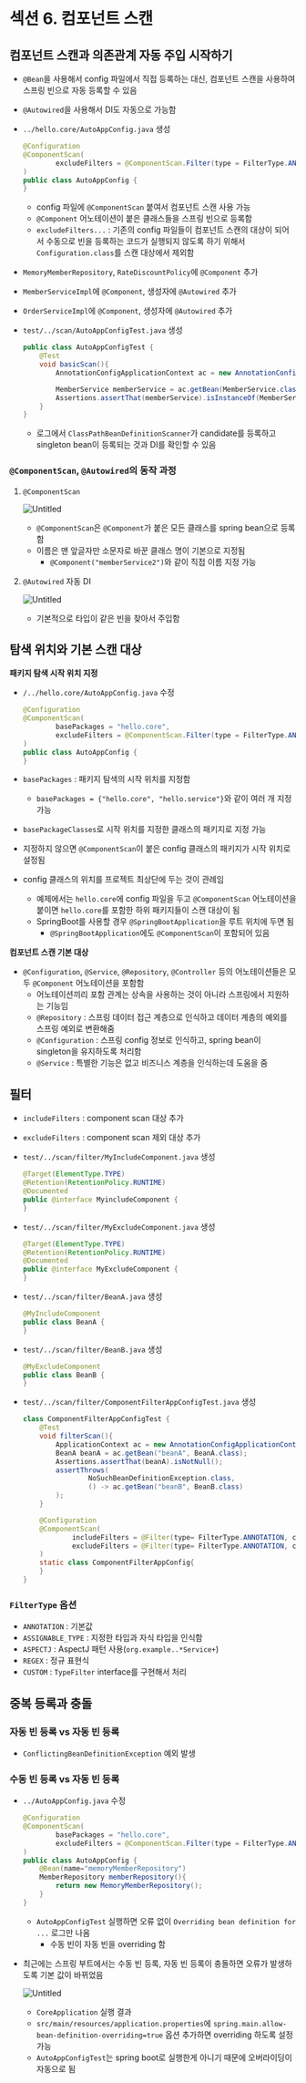 # 섹션 6. 컴포넌트 스캔

## 컴포넌트 스캔과 의존관계 자동 주입 시작하기

- `@Bean`을 사용해서 config 파일에서 직접 등록하는 대신, 컴포넌트 스캔을 사용하여 스프링 빈으로 자동 등록할 수 있음
- `@Autowired`을 사용해서 DI도 자동으로 가능함
- `../hello.core/AutoAppConfig.java` 생성
    
    ```java
    @Configuration
    @ComponentScan(
            excludeFilters = @ComponentScan.Filter(type = FilterType.ANNOTATION, classes = Configuration.class)
    )
    public class AutoAppConfig {
    }
    ```
    
    - config 파일에 `@ComponentScan` 붙여서 컴포넌트 스캔 사용 가능
    - `@Component` 어노테이션이 붙은 클래스들을 스프링 빈으로 등록함
    - `excludeFilters...` : 기존의 config 파일들이 컴포넌트 스캔의 대상이 되어서 수동으로 빈을 등록하는 코드가 실행되지 않도록 하기 위해서 `Configuration.class`를 스캔 대상에서 제외함
- `MemoryMemberRepository`, `RateDiscountPolicy`에 `@Component` 추가
- `MemberServiceImpl`에 `@Component`, 생성자에 `@Autowired` 추가
- `OrderServiceImpl`에 `@Component`, 생성자에 `@Autowired` 추가
- `test/../scan/AutoAppConfigTest.java` 생성
    
    ```java
    public class AutoAppConfigTest {
        @Test
        void basicScan(){
            AnnotationConfigApplicationContext ac = new AnnotationConfigApplicationContext(AutoAppConfig.class);
    
            MemberService memberService = ac.getBean(MemberService.class);
            Assertions.assertThat(memberService).isInstanceOf(MemberService.class);
        }
    }
    ```
    
    - 로그에서 `ClassPathBeanDefinitionScanner`가 candidate를 등록하고 singleton bean이 등록되는 것과 DI를 확인할 수 있음

### `@ComponentScan`, `@Autowired`의 동작 과정

1. `@ComponentScan`
    
    ![Untitled](https://github.com/siriyaoff/Spring-note/blob/main/Spring%20%EC%99%84%EC%A0%84%20%EC%A0%95%EB%B3%B5%20%EB%A1%9C%EB%93%9C%EB%A7%B5/images/Roadmap2-6%20(1).png)
    
    - `@ComponentScan`은 `@Component`가 붙은 모든 클래스를 spring bean으로 등록함
    - 이름은 맨 앞글자만 소문자로 바꾼 클래스 명이 기본으로 지정됨
        - `@Component("memberService2")`와 같이 직접 이름 지정 가능
2. `@Autowired` 자동 DI
    
    ![Untitled](https://github.com/siriyaoff/Spring-note/blob/main/Spring%20%EC%99%84%EC%A0%84%20%EC%A0%95%EB%B3%B5%20%EB%A1%9C%EB%93%9C%EB%A7%B5/images/Roadmap2-6%20(2).png)
    
    - 기본적으로 타입이 같은 빈을 찾아서 주입함

## 탐색 위치와 기본 스캔 대상

**패키지 탐색 시작 위치 지정**

- `/../hello.core/AutoAppConfig.java` 수정
    
    ```java
    @Configuration
    @ComponentScan(
            basePackages = "hello.core",
            excludeFilters = @ComponentScan.Filter(type = FilterType.ANNOTATION, classes = Configuration.class)
    )
    public class AutoAppConfig {
    }
    ```
    
- `basePackages` : 패키지 탐색의 시작 위치를 지정함
    - `basePackages = {"hello.core", "hello.service"}`와 같이 여러 개 지정 가능
- `basePackageClasses`로 시작 위치를 지정한 클래스의 패키지로 지정 가능
- 지정하지 않으면 `@ComponentScan`이 붙은 config 클래스의 패키지가 시작 위치로 설정됨
- config 클래스의 위치를 프로젝트 최상단에 두는 것이 관례임
    - 예제에서는 `hello.core`에 config 파일을 두고 `@ComponentScan` 어노테이션을 붙이면 `hello.core`를 포함한 하위 패키지들이 스캔 대상이 됨
    - SpringBoot를 사용할 경우 `@SpringBootApplication`을 루트 위치에 두면 됨
        - `@SpringBootApplication`에도 `@ComponentScan`이 포함되어 있음

**컴포넌트 스캔 기본 대상**

- `@Configuration`, `@Service`, `@Repository`, `@Controller` 등의 어노테이션들은 모두 `@Component` 어노테이션을 포함함
    - 어노테이션끼리 포함 관계는 상속을 사용하는 것이 아니라 스프링에서 지원하는 기능임
    - `@Repository` : 스프링 데이터 접근 계층으로 인식하고 데이터 계층의 예외를 스프링 예외로 변환해줌
    - `@Configuration` : 스프링 config 정보로 인식하고, spring bean이 singleton을 유지하도록 처리함
    - `@Service` : 특별한 기능은 없고 비즈니스 계층을 인식하는데 도움을 줌

## 필터

- `includeFilters` : component scan 대상 추가
- `excludeFilters` : component scan 제외 대상 추가
- `test/../scan/filter/MyIncludeComponent.java` 생성
    
    ```java
    @Target(ElementType.TYPE)
    @Retention(RetentionPolicy.RUNTIME)
    @Documented
    public @interface MyincludeComponent {
    }
    ```
    
- `test/../scan/filter/MyExcludeComponent.java` 생성
    
    ```java
    @Target(ElementType.TYPE)
    @Retention(RetentionPolicy.RUNTIME)
    @Documented
    public @interface MyExcludeComponent {
    }
    ```
    
- `test/../scan/filter/BeanA.java` 생성
    
    ```java
    @MyIncludeComponent
    public class BeanA {
    }
    ```
    
- `test/../scan/filter/BeanB.java` 생성
    
    ```java
    @MyExcludeComponent
    public class BeanB {
    }
    ```
    
- `test/../scan/filter/ComponentFilterAppConfigTest.java` 생성
    
    ```java
    class ComponentFilterAppConfigTest {
        @Test
        void filterScan(){
            ApplicationContext ac = new AnnotationConfigApplicationContext(ComponentFilterAppConfig.class);
            BeanA beanA = ac.getBean("beanA", BeanA.class);
            Assertions.assertThat(beanA).isNotNull();
            assertThrows(
                    NoSuchBeanDefinitionException.class,
                    () -> ac.getBean("beanB", BeanB.class)
            );
        }
    
        @Configuration
        @ComponentScan(
                includeFilters = @Filter(type= FilterType.ANNOTATION, classes = MyIncludeComponent.class),
                excludeFilters = @Filter(type= FilterType.ANNOTATION, classes = MyExcludeComponent.class)
        )
        static class ComponentFilterAppConfig{
        }
    }
    ```
    

### `FilterType` 옵션

- `ANNOTATION` : 기본값
- `ASSIGNABLE_TYPE` : 지정한 타입과 자식 타입을 인식함
- `ASPECTJ` : AspectJ 패턴 사용(`org.example..*Service+`)
- `REGEX` : 정규 표현식
- `CUSTOM` : `TypeFilter` interface를 구현해서 처리

## 중복 등록과 충돌

### 자동 빈 등록 vs 자동 빈 등록

- `ConflictingBeanDefinitionException` 예외 발생

### 수동 빈 등록 vs 자동 빈 등록

- `../AutoAppConfig.java` 수정
    
    ```java
    @Configuration
    @ComponentScan(
            basePackages = "hello.core",
            excludeFilters = @ComponentScan.Filter(type = FilterType.ANNOTATION, classes = Configuration.class)
    )
    public class AutoAppConfig {
        @Bean(name="memoryMemberRepository")
        MemberRepository memberRepository(){
            return new MemoryMemberRepository();
        }
    }
    ```
    
    - `AutoAppConfigTest` 실행하면 오류 없이 `Overriding bean definition for ...` 로그만 나옴
        - 수동 빈이 자동 빈을 overriding 함
- 최근에는 스프링 부트에서는 수동 빈 등록, 자동 빈 등록이 충돌하면 오류가 발생하도록 기본 값이 바뀌었음
    
    ![Untitled](https://github.com/siriyaoff/Spring-note/blob/main/Spring%20%EC%99%84%EC%A0%84%20%EC%A0%95%EB%B3%B5%20%EB%A1%9C%EB%93%9C%EB%A7%B5/images/Roadmap2-6%20(3).png)
    
    - `CoreApplication` 실행 결과
    - `src/main/resources/application.properties`에 `spring.main.allow-bean-definition-overriding=true` 옵션 추가하면 overriding 하도록 설정 가능
    - `AutoAppConfigTest`는 spring boot로 실행한게 아니기 때문에 오버라이딩이 자동으로 됨